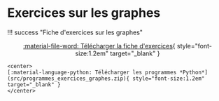 # Exercices sur les graphes

!!! success "Fiche d'exercices sur les graphes"
    <center>
    [:material-file-word: Télécharger la fiche d'exercices](src/exercices_graphes.docx){ style="font-size:1.2em" target="_blank" }
    </center>

    <center>
    [:material-language-python: Télécharger les programmes *Python*](src/programmes_exercices_graphes.zip){ style="font-size:1.2em" target="_blank" }
    </center>